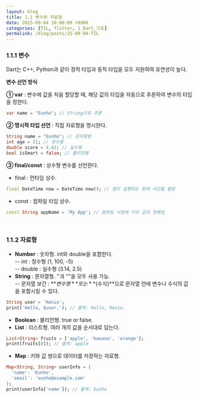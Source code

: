 ```yaml
---
layout: blog
title: 1.1 변수와 자료형
date: 2025-09-04 10:00:00 +0900
categories: [TIL, flutter, 1_Dart_기초]
permalink: /blog/posts/25-09-04-TIL
---
```


### 1.1.1 변수

Dart는 C++, Python과 같이 정적 타입과 동적 타입을 모두 지원하여 유연성이 높다.

**변수 선언 방식**

**① var** : 변수에 값을 처음 할당할 때, 해당 값의 타입을 자동으로 추론하여 변수의 타입을 정한다.<br>

```dart
var name = "Eunho"; // String으로 추론
```

**② 명시적 타입 선언** : 직접 자료형을 명시한다.<br>

```dart
String name = "Eunho"; // 문자열형
int age = 21; // 정수형
double score = 4.42; // 실수형
bool isSmart = false; // 불리언형
```

**③ final/const** : 상수형 변수를 선언한다.<br>

- final : 런타임 상수.

```dart
final DateTime now = DateTime.now(); // 앱이 실행되는 현재 시간을 할당
```

- const : 컴파일 타임 상수.

```dart
const String appName = 'My App'; // 컴파일 시점에 이미 값이 정해짐
```

<br>

### 1.1.2 자료형

- **Number** : 숫자형. int와 double을 포함한다.<br>
  -- int : 정수형 (1, 100, -5)<br>
  -- double : 실수형 (3.14, 2.5)<br>
- **String** : 문자열형. ''과 ""을 모두 사용 가능.<br>
  -- 문자열 보간 : **$변수명** 또는 **${수식}**으로 문자열 안에 변수나 수식의 값을 포함시킬 수 있다.

```dart
String user = 'Renio';
print('Hello, $user.'); // 출력: Hello, Renio.
```

- **Boolean** : 불리언형. true or false.
- **List** : 리스트형. 여러 개의 값을 순서대로 담는다.

```dart
List<String> fruits = ['apple', 'banana', 'orange'];
print(fruits[0]); // 출력: apple
```

- **Map** : 키와 값 쌍으로 데이터를 저장하는 자료형.

```dart
Map<String, String> userInfo = {
  'name': 'Eunho',
  'email': 'eunho@example.com'
};
print(userInfo['name']); // 출력: Eunho
```
